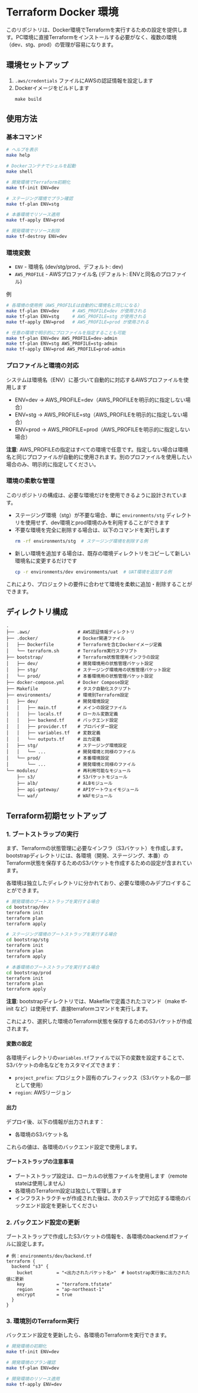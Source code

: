 # Terraform Docker 環境

このリポジトリは、Docker環境でTerraformを実行するための設定を提供します。PC環境に直接Terraformをインストールする必要がなく、複数の環境（dev、stg、prod）の管理が容易になります。

## 環境セットアップ

1. `.aws/credentials` ファイルにAWSの認証情報を設定します
2. Dockerイメージをビルドします
   ```
   make build
   ```

## 使用方法

### 基本コマンド

```bash
# ヘルプを表示
make help

# Dockerコンテナでシェルを起動
make shell

# 開発環境でTerraform初期化
make tf-init ENV=dev

# ステージング環境でプラン確認
make tf-plan ENV=stg

# 本番環境でリソース適用
make tf-apply ENV=prod

# 開発環境でリソース削除
make tf-destroy ENV=dev
```

### 環境変数

* `ENV` - 環境名 (dev/stg/prod、デフォルト: dev)
* `AWS_PROFILE` - AWSプロファイル名 (デフォルト: ENVと同名のプロファイル)

例
```bash
# 各環境の使用例（AWS_PROFILEは自動的に環境名と同じになる）
make tf-plan ENV=dev     # AWS_PROFILE=dev が使用される
make tf-plan ENV=stg     # AWS_PROFILE=stg が使用される
make tf-apply ENV=prod   # AWS_PROFILE=prod が使用される

# 任意の環境で明示的にプロファイルを指定することも可能
make tf-plan ENV=dev AWS_PROFILE=dev-admin
make tf-plan ENV=stg AWS_PROFILE=stg-admin
make tf-apply ENV=prod AWS_PROFILE=prod-admin
```

### プロファイルと環境の対応

システムは環境名（ENV）に基づいて自動的に対応するAWSプロファイルを使用します

* ENV=dev → AWS_PROFILE=dev（AWS_PROFILEを明示的に指定しない場合）
* ENV=stg → AWS_PROFILE=stg（AWS_PROFILEを明示的に指定しない場合）
* ENV=prod → AWS_PROFILE=prod（AWS_PROFILEを明示的に指定しない場合）

**注意**: AWS_PROFILEの指定はすべての環境で任意です。指定しない場合は環境名と同じプロファイルが自動的に使用されます。別のプロファイルを使用したい場合のみ、明示的に指定してください。

### 環境の柔軟な管理

このリポジトリの構成は、必要な環境だけを使用できるように設計されています。

- ステージング環境（stg）が不要な場合、単に `environments/stg` ディレクトリを使用せず、dev環境とprod環境のみを利用することができます
- 不要な環境を完全に削除する場合は、以下のコマンドを実行します
  ```bash
  rm -rf environments/stg  # ステージング環境を削除する例
  ```
- 新しい環境を追加する場合は、既存の環境ディレクトリをコピーして新しい環境名に変更するだけです
  ```bash
  cp -r environments/dev environments/uat  # UAT環境を追加する例
  ```
  
これにより、プロジェクトの要件に合わせて環境を柔軟に追加・削除することができます。

## ディレクトリ構成

```
.
├── .aws/                  # AWS認証情報ディレクトリ
├── .docker/               # Docker関連ファイル
│   ├── Dockerfile         # Terraformを含むDockerイメージ定義
│   └── terraform.sh       # Terraform実行スクリプト
├── bootstrap/             # Terraform状態管理用インフラの設定
│   ├── dev/               # 開発環境用の状態管理バケット設定
│   ├── stg/               # ステージング環境用の状態管理バケット設定
│   └── prod/              # 本番環境用の状態管理バケット設定
├── docker-compose.yml     # Docker Compose設定
├── Makefile               # タスク自動化スクリプト
├── environments/          # 環境別Terraform設定
│   ├── dev/               # 開発環境設定
│   │   ├── main.tf        # メインの設定ファイル
│   │   ├── locals.tf      # ローカル変数定義
│   │   ├── backend.tf     # バックエンド設定
│   │   ├── provider.tf    # プロバイダー設定
│   │   ├── variables.tf   # 変数定義
│   │   └── outputs.tf     # 出力定義
│   ├── stg/               # ステージング環境設定
│   │   └── ...            # 開発環境と同様のファイル
│   └── prod/              # 本番環境設定
│       └── ...            # 開発環境と同様のファイル
└── modules/               # 再利用可能なモジュール
    ├── s3/                # S3バケットモジュール
    ├── alb/               # ALBモジュール
    ├── api-gateway/       # APIゲートウェイモジュール
    └── waf/               # WAFモジュール
```

## Terraform初期セットアップ

### 1. ブートストラップの実行

まず、Terraformの状態管理に必要なインフラ（S3バケット）を作成します。bootstrapディレクトリには、各環境（開発、ステージング、本番）のTerraform状態を保存するためのS3バケットを作成するための設定が含まれています。

各環境は独立したディレクトリに分かれており、必要な環境のみデプロイすることができます。

```bash
# 開発環境のブートストラップを実行する場合
cd bootstrap/dev
terraform init
terraform plan
terraform apply

# ステージング環境のブートストラップを実行する場合
cd bootstrap/stg
terraform init
terraform plan
terraform apply

# 本番環境のブートストラップを実行する場合
cd bootstrap/prod
terraform init
terraform plan
terraform apply
```

**注意**: bootstrapディレクトリでは、Makefileで定義されたコマンド（make tf-init など）は使用せず、直接terraformコマンドを実行します。

これにより、選択した環境のTerraform状態を保存するためのS3バケットが作成されます。

#### 変数の設定

各環境ディレクトリの`variables.tf`ファイルで以下の変数を設定することで、S3バケットの命名などをカスタマイズできます：

- `project_prefix`: プロジェクト固有のプレフィックス（S3バケット名の一部として使用）
- `region`: AWSリージョン

#### 出力

デプロイ後、以下の情報が出力されます：

- 各環境のS3バケット名

これらの値は、各環境のバックエンド設定で使用します。

#### ブートストラップの注意事項

- ブートストラップ設定は、ローカルの状態ファイルを使用します（remote stateは使用しません）
- 各環境のTerraform設定は独立して管理します
- インフラストラクチャが作成された後は、次のステップで対応する環境のバックエンド設定を更新してください

### 2. バックエンド設定の更新

ブートストラップで作成したS3バケットの情報を、各環境のbackend.tfファイルに設定します。

```
# 例：environments/dev/backend.tf
terraform {
  backend "s3" {
    bucket         = "<出力されたバケット名>"  # bootstrap実行後に出力された値に更新
    key            = "terraform.tfstate"
    region         = "ap-northeast-1"
    encrypt        = true
  }
}
```

### 3. 環境別のTerraform実行

バックエンド設定を更新したら、各環境のTerraformを実行できます。

```bash
# 開発環境の初期化
make tf-init ENV=dev

# 開発環境のプラン確認
make tf-plan ENV=dev

# 開発環境のリソース適用
make tf-apply ENV=dev
```